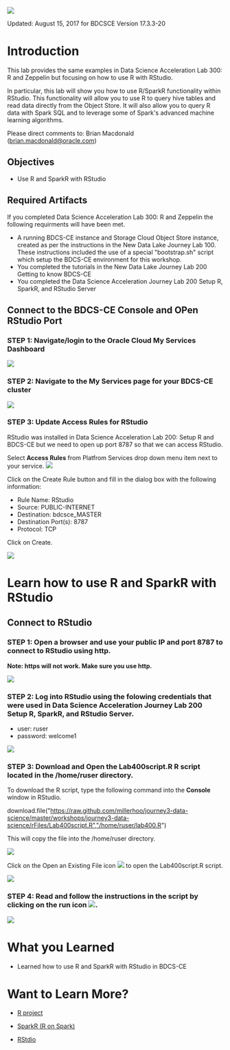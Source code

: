 ![](images/300/Picture300-lab.png)  

Updated: August 15, 2017 for BDCSCE Version 17.3.3-20




# Introduction

This lab provides the same examples in Data Science Acceleration Lab 300: R and Zeppelin but focusing on how to use R with RStudio.

In particular, this lab will show you how to use R/SparkR functionality within RStudio. This functionality will allow you to use R to query hive tables and read data directly from the Object Store. It will also allow you to query R data with Spark SQL and to leverage some of Spark's advanced machine learning algorithms.

Please direct comments to: Brian Macdonald (brian.macdonald@oracle.com)


## Objectives



 - Use R and SparkR with RStudio



## Required Artifacts

If you completed Data Science Acceleration Lab 300: R and Zeppelin the following requirments will have been met.  
- A running BDCS-CE instance and Storage Cloud Object Store instance, created as per the instructions in the New Data Lake Journey Lab 100.  These instructions included the use of a special "bootstrap.sh" script which setup the BDCS-CE environment for this workshop.
- You completed the tutorials in the New Data Lake Journey Lab 200 Getting to know BDCS-CE
- You completed the Data Science Acceleration Journey Lab 200 Setup R, SparkR, and RStudio Server




## Connect to the BDCS-CE Console and OPen RStudio Port

### **STEP 1**: Navigate/login to the Oracle Cloud My Services Dashboard  

![](images/200/snap0011988.jpg) 

### **STEP 2**: Navigate to the My Services page for your BDCS-CE cluster

![](images/200/snap0011989.jpg)  

### **STEP 3**: Update Access Rules for RStudio

RStudio was installed in Data Science Acceleration Lab 200: Setup R and BDCS-CE but we need to open up port 8787 so that we can access RStudio.


Select **Access Rules** from Platfrom Services drop down menu item next to your service. ![](images/400/dropdown.JPG)


Click on the Create Rule button and fill in the dialog box with the following information:

- Rule Name:   RStudio
- Source:      PUBLIC-INTERNET
- Destination: bdcsce_MASTER
- Destination  Port(s): 8787
- Protocol:    TCP

Click on Create.


![](images/400/rstudio_access.gif)

# Learn how to use R and SparkR with RStudio

## Connect to RStudio

### **STEP 1**: Open a browser and use your public IP and port 8787 to connect to RStudio using http.

**Note:  https will not work.  Make sure you use http.**


![](images/400/rstudio_url.jpg) 

### **STEP 2**: Log into RStudio using the folowing credentials that were used in Data Science Acceleration Journey Lab 200 Setup R, SparkR, and RStudio Server.

- user: ruser
- password: welcome1

![](images/400/rstudio_login.gif) 

### **STEP 3**: Download and Open the Lab400script.R R script located in the /home/ruser directory.

To download the R script, type the following command into the **Console** window in RStudio.

download.file("https://raw.github.com/millerhoo/journey3-data-science/master/workshops/journey3-data-science/rFiles/Lab400script.R","/home/ruser/lab400.R") 

This will copy the file into the /home/ruser directory.


![](images/400/get_lab400_script.gif)

Click on the Open an Existing File icon ![](images/400/open.jpg) to open the Lab400script.R script. 

![](images/400/open_lab400_script.gif)

### **STEP 4**: Read and follow the instructions in the script by clicking on the run icon ![](images/400/run.jpg).


![](images/400/lab400_script.jpg)



# What you Learned

- Learned how to use R and SparkR with RStudio in BDCS-CE


# Want to Learn More?

- [R project](https://www.r-project.org/)

- [SparkR (R on Spark)](http://spark.apache.org/docs/latest/sparkr.html)

- [RStdio](https://www.rstudio.com/)

